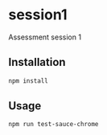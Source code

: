 # session1
Assessment session 1

## Installation
```bash
npm install
```

## Usage
```bash
npm run test-sauce-chrome
```
